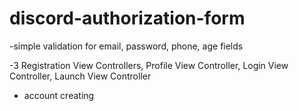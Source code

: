 # discord-authorization-form

-simple validation for email, password, phone, age fields

-3 Registration View Controllers, Profile View Controller, Login View Controller, Launch View Controller

- account creating
